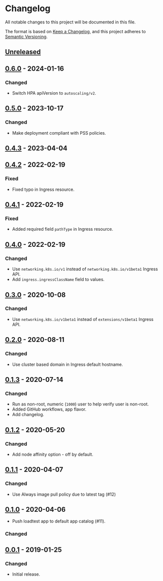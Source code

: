 # Changelog

All notable changes to this project will be documented in this file.

The format is based on [Keep a Changelog](https://keepachangelog.com/en/1.0.0/),
and this project adheres to [Semantic Versioning](https://semver.org/spec/v2.0.0.html).

## [Unreleased]

## [0.6.0] - 2024-01-16

### Changed

- Switch HPA apiVersion to `autoscaling/v2`.

## [0.5.0] - 2023-10-17

### Changed

- Make deployment compliant with PSS policies.

## [0.4.3] - 2023-04-04

## [0.4.2] - 2022-02-19

### Fixed

- Fixed typo in Ingress resource.

## [0.4.1] - 2022-02-19

### Fixed

- Added required field `pathType` in Ingress resource.

## [0.4.0] - 2022-02-19

### Changed

- Use `networking.k8s.io/v1` instead of `networking.k8s.io/v1beta1` Ingress API.
- Add `ingress.ingressClassName` field to values.

## [0.3.0] - 2020-10-08

### Changed

- Use `networking.k8s.io/v1beta1` instead of `extensions/v1beta1` Ingress API.

## [0.2.0] - 2020-08-11

### Changed

- Use cluster based domain in Ingress default hostname.

## [0.1.3] - 2020-07-14

### Changed

- Run as non-root, numeric (`1000`) user to help verify user is non-root.
- Added GitHub workflows, app flavor.
- Add changelog.

## [0.1.2] - 2020-05-20

### Changed

- Add node affinity option - off by default.

## [0.1.1] - 2020-04-07

### Changed

- Use Always image pull policy due to latest tag (#12)

## [0.1.0] - 2020-04-06

- Push loadtest app to default app catalog (#11).

### Changed

## [0.0.1] - 2019-01-25

### Changed

- Initial release.

[Unreleased]: https://github.com/giantswarm/loadtest-app/compare/v0.6.0...HEAD
[0.6.0]: https://github.com/giantswarm/loadtest-app/compare/v0.5.0...v0.6.0
[0.5.0]: https://github.com/giantswarm/loadtest-app/compare/v0.4.3...v0.5.0
[0.4.3]: https://github.com/giantswarm/loadtest-app/compare/v0.4.2...v0.4.3
[0.4.2]: https://github.com/giantswarm/loadtest-app/compare/v0.4.1...v0.4.2
[0.4.1]: https://github.com/giantswarm/loadtest-app/compare/v0.4.0...v0.4.1
[0.4.0]: https://github.com/giantswarm/loadtest-app/compare/v0.3.0...v0.4.0
[0.3.0]: https://github.com/giantswarm/loadtest-app/compare/v0.2.0...v0.3.0
[0.2.0]: https://github.com/giantswarm/loadtest-app/compare/v0.1.3...v0.2.0
[0.1.3]: https://github.com/giantswarm/loadtest-app/compare/v0.1.2...v0.1.3
[0.1.2]: https://github.com/giantswarm/loadtest-app/compare/v0.1.1...v0.1.2
[0.1.1]: https://github.com/giantswarm/loadtest-app/compare/v0.1.0...v0.1.1
[0.1.0]: https://github.com/giantswarm/loadtest-app/compare/v0.0.1...v0.1.0
[0.0.1]: https://github.com/giantswarm/loadtest-app/releases/tag/v0.0.1
